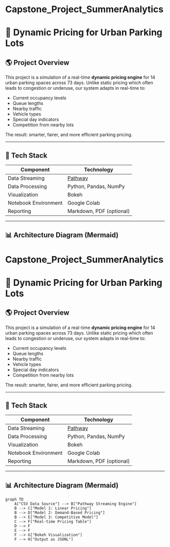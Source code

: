 # Capstone_Project_SummerAnalytics

# 🚗 Dynamic Pricing for Urban Parking Lots

## 🌎 Project Overview

This project is a simulation of a real-time **dynamic pricing engine** for 14 urban parking spaces across 73 days. Unlike static pricing which often leads to congestion or underuse, our system adapts in real-time to:

- Current occupancy levels
- Queue lengths
- Nearby traffic
- Vehicle types
- Special day indicators
- Competition from nearby lots

The result: smarter, fairer, and more efficient parking pricing.

---

## 🧰 Tech Stack

| Component               | Technology                     |
|-------------------------|-------------------------------|
| Data Streaming          | [Pathway](https://pathway.com) |
| Data Processing         | Python, Pandas, NumPy          |
| Visualization           | Bokeh                          |
| Notebook Environment    | Google Colab                   |
| Reporting               | Markdown, PDF (optional)       |

---

## 📊 Architecture Diagram (Mermaid)

# Capstone_Project_SummerAnalytics

# 🚗 Dynamic Pricing for Urban Parking Lots

## 🌎 Project Overview

This project is a simulation of a real-time **dynamic pricing engine** for 14 urban parking spaces across 73 days. Unlike static pricing which often leads to congestion or underuse, our system adapts in real-time to:

- Current occupancy levels
- Queue lengths
- Nearby traffic
- Vehicle types
- Special day indicators
- Competition from nearby lots

The result: smarter, fairer, and more efficient parking pricing.

---

## 🧰 Tech Stack

| Component               | Technology                     |
|-------------------------|-------------------------------|
| Data Streaming          | [Pathway](https://pathway.com) |
| Data Processing         | Python, Pandas, NumPy          |
| Visualization           | Bokeh                          |
| Notebook Environment    | Google Colab                   |
| Reporting               | Markdown, PDF (optional)       |

---

## 📊 Architecture Diagram (Mermaid)

```mermaid
graph TD
    A["CSV Data Source"] --> B["Pathway Streaming Engine"]
    B --> C["Model 1: Linear Pricing"]
    B --> D["Model 2: Demand-Based Pricing"]
    B --> E["Model 3: Competitive Model"]
    C --> F["Real-time Pricing Table"]
    D --> F
    E --> F
    F --> G["Bokeh Visualization"]
    F --> H["Output as JSONL"]
```


